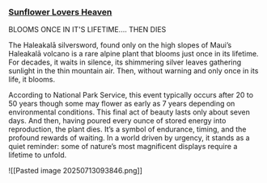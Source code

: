 ### [**Sunflower Lovers Heaven**](https://www.facebook.com/groups/142126849181880/user/61576346111580/?__cft__[0]=AZUubuyXgUSbvBK3TAPg2pIOW33qgtJfMFod9eBNzPcP11JXt8WB5aGEXFpFc7rbCEB5t6VRPrEHRlx-bByQVpkZbYGgQzVuOwPkiZ3o04JP4Hf-OBBY5bDs_oVISmhz5oZgEK-a-G5eL3QYQEkx1MqQoeu9LSCH3GI-ydyPqsIycQ&__tn__=-UC%2CP-R)

BLOOMS ONCE IN IT'S LIFETIME.... THEN DIES

The Haleakalā silversword, found only on the high slopes of Maui’s Haleakalā volcano is a rare alpine plant that blooms just once in its lifetime. For decades, it waits in silence, its shimmering silver leaves gathering sunlight in the thin mountain air. Then, without warning and only once in its life, it blooms.

According to National Park Service, this event typically occurs after 20 to 50 years though some may flower as early as 7 years depending on environmental conditions. This final act of beauty lasts only about seven days. And then, having poured every ounce of stored energy into reproduction, the plant dies. It’s a symbol of endurance, timing, and the profound rewards of waiting. In a world driven by urgency, it stands as a quiet reminder: some of nature’s most magnificent displays require a lifetime to unfold.

![[Pasted image 20250713093846.png]]